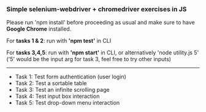 ### Simple selenium-webdriver + chromedriver exercises in JS

Please run 'npm install' before proceeding as usual and make sure to have __Google Chrome__ installed.

For __tasks 1 & 2__: run with __'npm test'__ in CLI

For __tasks 3,4,5__: run with __'npm start'__ in CLI, or alternatively 
'node utility.js 5' ('5' would be the input arg for task 3, feel free to try other inputs)

___

- Task 1: Test form authentication (user login)
- Task 2: Test a sortable table
- Task 3: Test an infinite scrolling page
- Task 4: Test input box interaction
- Task 5: Test drop-down menu interaction
